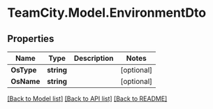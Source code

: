 # TeamCity.Model.EnvironmentDto
## Properties

Name | Type | Description | Notes
------------ | ------------- | ------------- | -------------
**OsType** | **string** |  | [optional] 
**OsName** | **string** |  | [optional] 

[[Back to Model list]](../README.md#documentation-for-models) [[Back to API list]](../README.md#documentation-for-api-endpoints) [[Back to README]](../README.md)

